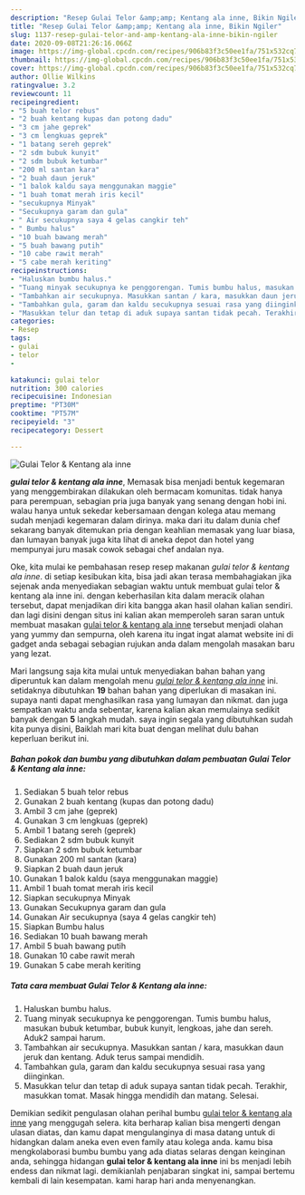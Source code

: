 ```yaml
---
description: "Resep Gulai Telor &amp;amp; Kentang ala inne, Bikin Ngiler"
title: "Resep Gulai Telor &amp;amp; Kentang ala inne, Bikin Ngiler"
slug: 1137-resep-gulai-telor-and-amp-kentang-ala-inne-bikin-ngiler
date: 2020-09-08T21:26:16.066Z
image: https://img-global.cpcdn.com/recipes/906b83f3c50ee1fa/751x532cq70/gulai-telor-kentang-ala-inne-foto-resep-utama.jpg
thumbnail: https://img-global.cpcdn.com/recipes/906b83f3c50ee1fa/751x532cq70/gulai-telor-kentang-ala-inne-foto-resep-utama.jpg
cover: https://img-global.cpcdn.com/recipes/906b83f3c50ee1fa/751x532cq70/gulai-telor-kentang-ala-inne-foto-resep-utama.jpg
author: Ollie Wilkins
ratingvalue: 3.2
reviewcount: 11
recipeingredient:
- "5 buah telor rebus"
- "2 buah kentang kupas dan potong dadu"
- "3 cm jahe geprek"
- "3 cm lengkuas geprek"
- "1 batang sereh geprek"
- "2 sdm bubuk kunyit"
- "2 sdm bubuk ketumbar"
- "200 ml santan kara"
- "2 buah daun jeruk"
- "1 balok kaldu saya menggunakan maggie"
- "1 buah tomat merah iris kecil"
- "secukupnya Minyak"
- "Secukupnya garam dan gula"
- " Air secukupnya saya 4 gelas cangkir teh"
- " Bumbu halus"
- "10 buah bawang merah"
- "5 buah bawang putih"
- "10 cabe rawit merah"
- "5 cabe merah keriting"
recipeinstructions:
- "Haluskan bumbu halus."
- "Tuang minyak secukupnya ke penggorengan. Tumis bumbu halus, masukan bubuk ketumbar, bubuk kunyit, lengkoas, jahe dan sereh. Aduk2 sampai harum."
- "Tambahkan air secukupnya. Masukkan santan / kara, masukkan daun jeruk dan kentang. Aduk terus sampai mendidih."
- "Tambahkan gula, garam dan kaldu secukupnya sesuai rasa yang diinginkan."
- "Masukkan telur dan tetap di aduk supaya santan tidak pecah. Terakhir, masukkan tomat. Masak hingga mendidih dan matang. Selesai."
categories:
- Resep
tags:
- gulai
- telor
- 

katakunci: gulai telor  
nutrition: 300 calories
recipecuisine: Indonesian
preptime: "PT30M"
cooktime: "PT57M"
recipeyield: "3"
recipecategory: Dessert

---
```



![Gulai Telor &amp; Kentang ala inne](https://img-global.cpcdn.com/recipes/906b83f3c50ee1fa/751x532cq70/gulai-telor-kentang-ala-inne-foto-resep-utama.jpg)

<b><i>gulai telor &amp; kentang ala inne</i></b>, Memasak bisa menjadi bentuk kegemaran yang menggembirakan dilakukan oleh bermacam komunitas. tidak hanya para perempuan, sebagian pria juga banyak yang senang dengan hobi ini. walau hanya untuk sekedar kebersamaan dengan kolega atau memang sudah menjadi kegemaran dalam dirinya. maka dari itu dalam dunia chef sekarang banyak ditemukan pria dengan keahlian memasak yang luar biasa, dan lumayan banyak juga kita lihat di aneka depot dan hotel yang mempunyai juru masak cowok sebagai chef andalan nya.

Oke, kita mulai ke pembahasan resep resep makanan <i>gulai telor &amp; kentang ala inne</i>. di setiap kesibukan kita, bisa jadi akan terasa membahagiakan jika sejenak anda menyediakan sebagian waktu untuk membuat gulai telor &amp; kentang ala inne ini. dengan keberhasilan kita dalam meracik olahan tersebut, dapat menjadikan diri kita bangga akan hasil olahan kalian sendiri. dan lagi disini dengan situs ini kalian akan memperoleh saran saran untuk membuat masakan <u>gulai telor &amp; kentang ala inne</u> tersebut menjadi olahan yang yummy dan sempurna, oleh karena itu ingat ingat alamat website ini di gadget anda sebagai sebagian rujukan anda dalam mengolah masakan baru yang lezat.




Mari langsung saja kita mulai untuk menyediakan bahan bahan yang diperuntuk kan dalam mengolah menu <u><i>gulai telor &amp; kentang ala inne</i></u> ini. setidaknya dibutuhkan <b>19</b> bahan bahan yang diperlukan di masakan ini. supaya nanti dapat menghasilkan rasa yang lumayan dan nikmat. dan juga sempatkan waktu anda sebentar, karena kalian akan memulainya sedikit banyak dengan <b>5</b> langkah mudah. saya ingin segala yang dibutuhkan sudah kita punya disini, Baiklah mari kita buat dengan melihat dulu bahan keperluan berikut ini.

<!--inarticleads1-->

##### Bahan pokok dan bumbu yang dibutuhkan dalam pembuatan Gulai Telor &amp; Kentang ala inne:

1. Sediakan 5 buah telor rebus
1. Gunakan 2 buah kentang (kupas dan potong dadu)
1. Ambil 3 cm jahe (geprek)
1. Gunakan 3 cm lengkuas (geprek)
1. Ambil 1 batang sereh (geprek)
1. Sediakan 2 sdm bubuk kunyit
1. Siapkan 2 sdm bubuk ketumbar
1. Gunakan 200 ml santan (kara)
1. Siapkan 2 buah daun jeruk
1. Gunakan 1 balok kaldu (saya menggunakan maggie)
1. Ambil 1 buah tomat merah iris kecil
1. Siapkan secukupnya Minyak
1. Gunakan Secukupnya garam dan gula
1. Gunakan  Air secukupnya (saya 4 gelas cangkir teh)
1. Siapkan  Bumbu halus
1. Sediakan 10 buah bawang merah
1. Ambil 5 buah bawang putih
1. Gunakan 10 cabe rawit merah
1. Gunakan 5 cabe merah keriting




<!--inarticleads2-->

##### Tata cara membuat Gulai Telor &amp; Kentang ala inne:

1. Haluskan bumbu halus.
1. Tuang minyak secukupnya ke penggorengan. Tumis bumbu halus, masukan bubuk ketumbar, bubuk kunyit, lengkoas, jahe dan sereh. Aduk2 sampai harum.
1. Tambahkan air secukupnya. Masukkan santan / kara, masukkan daun jeruk dan kentang. Aduk terus sampai mendidih.
1. Tambahkan gula, garam dan kaldu secukupnya sesuai rasa yang diinginkan.
1. Masukkan telur dan tetap di aduk supaya santan tidak pecah. Terakhir, masukkan tomat. Masak hingga mendidih dan matang. Selesai.




Demikian sedikit pengulasan olahan perihal bumbu <u>gulai telor &amp; kentang ala inne</u> yang menggugah selera. kita berharap kalian bisa mengerti dengan ulasan diatas, dan kamu dapat mengulanginya di masa datang untuk di hidangkan dalam aneka even even family atau kolega anda. kamu bisa mengkolaborasi bumbu bumbu yang ada diatas selaras dengan keinginan anda, sehingga hidangan <b>gulai telor &amp; kentang ala inne</b> ini bs menjadi lebih endess dan nikmat lagi. demikianlah penjabaran singkat ini, sampai bertemu kembali di lain kesempatan. kami harap hari anda menyenangkan.
